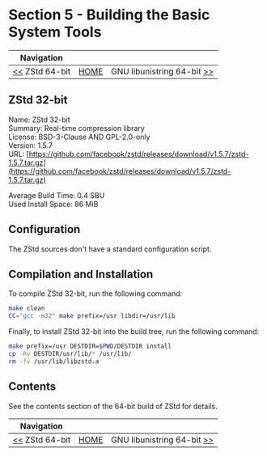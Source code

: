 # Section 5 - Building the Basic System Tools

| Navigation |||
| --- | --- | ---: |
| [<<](./ZStd64bit.md) ZStd 64-bit | [HOME](../README.md) | GNU libunistring 64-bit [>>](./libunistring64bit.md) |

## ZStd 32-bit

Name: ZStd 32-bit<br />
Summary: Real-time compression library<br />
License: BSD-3-Clause AND GPL-2.0-only<br />
Version: 1.5.7<br />
URL: [https://github.com/facebook/zstd/releases/download/v1.5.7/zstd-1.5.7.tar.gz](https://github.com/facebook/zstd/releases/download/v1.5.7/zstd-1.5.7.tar.gz)<br />

Average Build Time: 0.4 SBU<br />
Used Install Space: 86 MiB<br />

## Configuration

The ZStd sources don't have a standard configuration script.

## Compilation and Installation

To compile ZStd 32-bit, run the following command:

```bash
make clean
CC="gcc -m32" make prefix=/usr libdir=/usr/lib
```

Finally, to install ZStd 32-bit into the build tree, run the following command:

```bash
make prefix=/usr DESTDIR=$PWD/DESTDIR install
cp -Rv DESTDIR/usr/lib/* /usr/lib/
rm -fv /usr/lib/libzstd.a
```

## Contents

See the contents section of the 64-bit build of ZStd for details.

| Navigation |||
| --- | --- | ---: |
| [<<](./ZStd64bit.md) ZStd 64-bit | [HOME](../README.md) | GNU libunistring 64-bit [>>](./libunistring64bit.md) |
